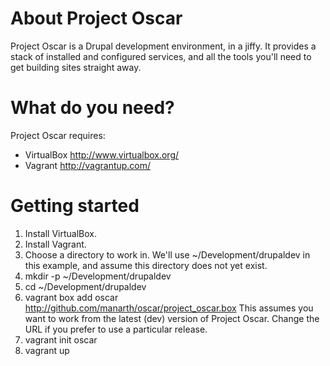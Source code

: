 About Project Oscar
===================
Project Oscar is a Drupal development environment, in a jiffy.
It provides a stack of installed and configured services, and all the tools
you'll need to get building sites straight away.

What do you need?
=================
Project Oscar requires:
- VirtualBox 
  http://www.virtualbox.org/
- Vagrant 
  http://vagrantup.com/

Getting started
===============
1. Install VirtualBox.
2. Install Vagrant.
3. Choose a directory to work in. 
   We'll use ~/Development/drupaldev in this example, and assume this directory 
   does not yet exist.
4. mkdir -p ~/Development/drupaldev
5. cd ~/Development/drupaldev
6. vagrant box add oscar http://github.com/manarth/oscar/project_oscar.box 
   This assumes you want to work from the latest (dev) version of Project Oscar. 
   Change the URL if you prefer to use a particular release.
7. vagrant init oscar
8. vagrant up
